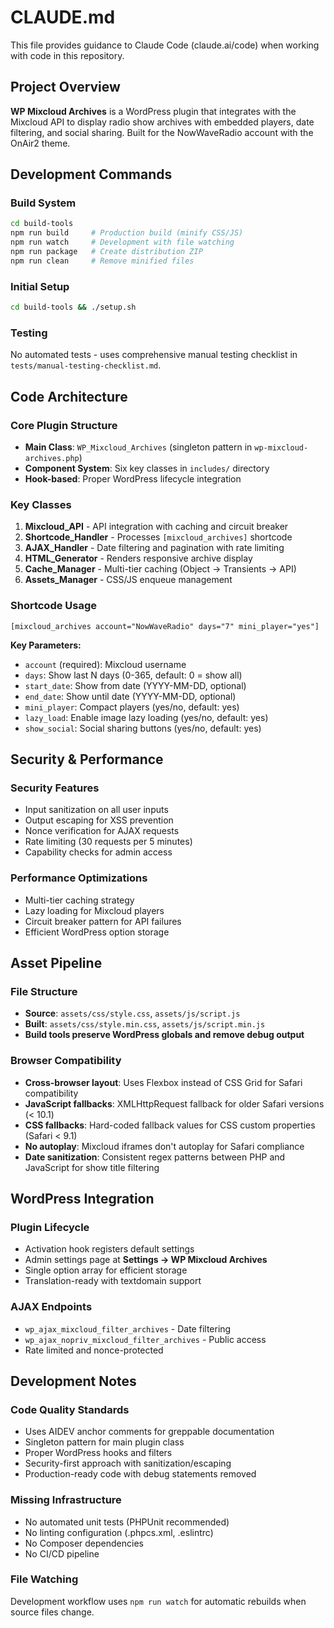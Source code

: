# CLAUDE.md

This file provides guidance to Claude Code (claude.ai/code) when working with code in this repository.

## Project Overview

**WP Mixcloud Archives** is a WordPress plugin that integrates with the Mixcloud API to display radio show archives with embedded players, date filtering, and social sharing. Built for the NowWaveRadio account with the OnAir2 theme.

## Development Commands

### Build System
```bash
cd build-tools
npm run build     # Production build (minify CSS/JS)
npm run watch     # Development with file watching
npm run package   # Create distribution ZIP
npm run clean     # Remove minified files
```

### Initial Setup
```bash
cd build-tools && ./setup.sh
```

### Testing
No automated tests - uses comprehensive manual testing checklist in `tests/manual-testing-checklist.md`.

## Code Architecture

### Core Plugin Structure
- **Main Class**: `WP_Mixcloud_Archives` (singleton pattern in `wp-mixcloud-archives.php`)
- **Component System**: Six key classes in `includes/` directory
- **Hook-based**: Proper WordPress lifecycle integration

### Key Classes
1. **Mixcloud_API** - API integration with caching and circuit breaker
2. **Shortcode_Handler** - Processes `[mixcloud_archives]` shortcode  
3. **AJAX_Handler** - Date filtering and pagination with rate limiting
4. **HTML_Generator** - Renders responsive archive display
5. **Cache_Manager** - Multi-tier caching (Object → Transients → API)
6. **Assets_Manager** - CSS/JS enqueue management

### Shortcode Usage
```
[mixcloud_archives account="NowWaveRadio" days="7" mini_player="yes"]
```

**Key Parameters:**
- `account` (required): Mixcloud username
- `days`: Show last N days (0-365, default: 0 = show all)
- `start_date`: Show from date (YYYY-MM-DD, optional)
- `end_date`: Show until date (YYYY-MM-DD, optional)
- `mini_player`: Compact players (yes/no, default: yes)
- `lazy_load`: Enable image lazy loading (yes/no, default: yes)
- `show_social`: Social sharing buttons (yes/no, default: yes)

## Security & Performance

### Security Features
- Input sanitization on all user inputs
- Output escaping for XSS prevention
- Nonce verification for AJAX requests
- Rate limiting (30 requests per 5 minutes)
- Capability checks for admin access

### Performance Optimizations
- Multi-tier caching strategy
- Lazy loading for Mixcloud players
- Circuit breaker pattern for API failures
- Efficient WordPress option storage

## Asset Pipeline

### File Structure
- **Source**: `assets/css/style.css`, `assets/js/script.js`
- **Built**: `assets/css/style.min.css`, `assets/js/script.min.js`
- **Build tools preserve WordPress globals and remove debug output**

### Browser Compatibility
- **Cross-browser layout**: Uses Flexbox instead of CSS Grid for Safari compatibility
- **JavaScript fallbacks**: XMLHttpRequest fallback for older Safari versions (< 10.1)
- **CSS fallbacks**: Hard-coded fallback values for CSS custom properties (Safari < 9.1)
- **No autoplay**: Mixcloud iframes don't autoplay for Safari compliance
- **Date sanitization**: Consistent regex patterns between PHP and JavaScript for show title filtering

## WordPress Integration

### Plugin Lifecycle
- Activation hook registers default settings
- Admin settings page at **Settings → WP Mixcloud Archives**
- Single option array for efficient storage
- Translation-ready with textdomain support

### AJAX Endpoints
- `wp_ajax_mixcloud_filter_archives` - Date filtering
- `wp_ajax_nopriv_mixcloud_filter_archives` - Public access
- Rate limited and nonce-protected

## Development Notes

### Code Quality Standards
- Uses AIDEV anchor comments for greppable documentation
- Singleton pattern for main plugin class
- Proper WordPress hooks and filters
- Security-first approach with sanitization/escaping
- Production-ready code with debug statements removed

### Missing Infrastructure
- No automated unit tests (PHPUnit recommended)
- No linting configuration (.phpcs.xml, .eslintrc)
- No Composer dependencies
- No CI/CD pipeline

### File Watching
Development workflow uses `npm run watch` for automatic rebuilds when source files change.